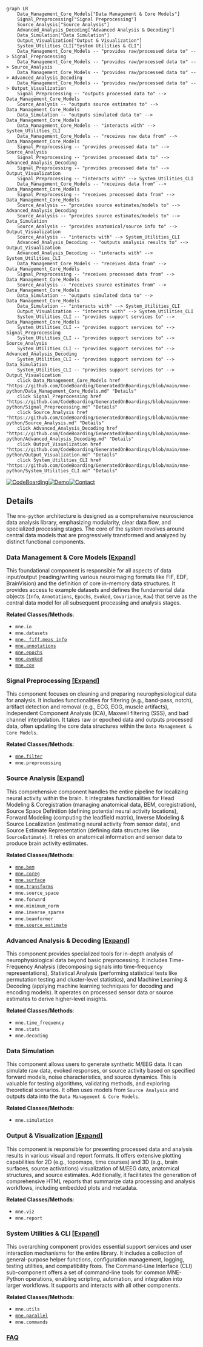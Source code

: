 ```mermaid
graph LR
    Data_Management_Core_Models["Data Management & Core Models"]
    Signal_Preprocessing["Signal Preprocessing"]
    Source_Analysis["Source Analysis"]
    Advanced_Analysis_Decoding["Advanced Analysis & Decoding"]
    Data_Simulation["Data Simulation"]
    Output_Visualization["Output & Visualization"]
    System_Utilities_CLI["System Utilities & CLI"]
    Data_Management_Core_Models -- "provides raw/processed data to" --> Signal_Preprocessing
    Data_Management_Core_Models -- "provides raw/processed data to" --> Source_Analysis
    Data_Management_Core_Models -- "provides raw/processed data to" --> Advanced_Analysis_Decoding
    Data_Management_Core_Models -- "provides raw/processed data to" --> Output_Visualization
    Signal_Preprocessing -- "outputs processed data to" --> Data_Management_Core_Models
    Source_Analysis -- "outputs source estimates to" --> Data_Management_Core_Models
    Data_Simulation -- "outputs simulated data to" --> Data_Management_Core_Models
    Data_Management_Core_Models -- "interacts with" --> System_Utilities_CLI
    Data_Management_Core_Models -- "receives raw data from" --> Data_Management_Core_Models
    Signal_Preprocessing -- "provides processed data to" --> Source_Analysis
    Signal_Preprocessing -- "provides processed data to" --> Advanced_Analysis_Decoding
    Signal_Preprocessing -- "provides processed data to" --> Output_Visualization
    Signal_Preprocessing -- "interacts with" --> System_Utilities_CLI
    Data_Management_Core_Models -- "receives data from" --> Data_Management_Core_Models
    Signal_Preprocessing -- "receives processed data from" --> Data_Management_Core_Models
    Source_Analysis -- "provides source estimates/models to" --> Advanced_Analysis_Decoding
    Source_Analysis -- "provides source estimates/models to" --> Data_Simulation
    Source_Analysis -- "provides anatomical/source info to" --> Output_Visualization
    Source_Analysis -- "interacts with" --> System_Utilities_CLI
    Advanced_Analysis_Decoding -- "outputs analysis results to" --> Output_Visualization
    Advanced_Analysis_Decoding -- "interacts with" --> System_Utilities_CLI
    Data_Management_Core_Models -- "receives data from" --> Data_Management_Core_Models
    Signal_Preprocessing -- "receives processed data from" --> Data_Management_Core_Models
    Source_Analysis -- "receives source estimates from" --> Data_Management_Core_Models
    Data_Simulation -- "outputs simulated data to" --> Data_Management_Core_Models
    Data_Simulation -- "interacts with" --> System_Utilities_CLI
    Output_Visualization -- "interacts with" --> System_Utilities_CLI
    System_Utilities_CLI -- "provides support services to" --> Data_Management_Core_Models
    System_Utilities_CLI -- "provides support services to" --> Signal_Preprocessing
    System_Utilities_CLI -- "provides support services to" --> Source_Analysis
    System_Utilities_CLI -- "provides support services to" --> Advanced_Analysis_Decoding
    System_Utilities_CLI -- "provides support services to" --> Data_Simulation
    System_Utilities_CLI -- "provides support services to" --> Output_Visualization
    click Data_Management_Core_Models href "https://github.com/CodeBoarding/GeneratedOnBoardings/blob/main/mne-python/Data_Management_Core_Models.md" "Details"
    click Signal_Preprocessing href "https://github.com/CodeBoarding/GeneratedOnBoardings/blob/main/mne-python/Signal_Preprocessing.md" "Details"
    click Source_Analysis href "https://github.com/CodeBoarding/GeneratedOnBoardings/blob/main/mne-python/Source_Analysis.md" "Details"
    click Advanced_Analysis_Decoding href "https://github.com/CodeBoarding/GeneratedOnBoardings/blob/main/mne-python/Advanced_Analysis_Decoding.md" "Details"
    click Output_Visualization href "https://github.com/CodeBoarding/GeneratedOnBoardings/blob/main/mne-python/Output_Visualization.md" "Details"
    click System_Utilities_CLI href "https://github.com/CodeBoarding/GeneratedOnBoardings/blob/main/mne-python/System_Utilities_CLI.md" "Details"
```

[![CodeBoarding](https://img.shields.io/badge/Generated%20by-CodeBoarding-9cf?style=flat-square)](https://github.com/CodeBoarding/CodeBoarding)[![Demo](https://img.shields.io/badge/Try%20our-Demo-blue?style=flat-square)](https://www.codeboarding.org/demo)[![Contact](https://img.shields.io/badge/Contact%20us%20-%20contact@codeboarding.org-lightgrey?style=flat-square)](mailto:contact@codeboarding.org)

## Details

The `mne-python` architecture is designed as a comprehensive neuroscience data analysis library, emphasizing modularity, clear data flow, and specialized processing stages. The core of the system revolves around central data models that are progressively transformed and analyzed by distinct functional components.

### Data Management & Core Models [[Expand]](./Data_Management_Core_Models.md)
This foundational component is responsible for all aspects of data input/output (reading/writing various neuroimaging formats like FIF, EDF, BrainVision) and the definition of core in-memory data structures. It provides access to example datasets and defines the fundamental data objects (`Info`, `Annotations`, `Epochs`, `Evoked`, `Covariance`, `Raw`) that serve as the central data model for all subsequent processing and analysis stages.


**Related Classes/Methods**:

- `mne.io`
- `mne.datasets`
- <a href="https://github.com/mne-tools/mne-python/blob/main/mne/_fiff/meas_info.py" target="_blank" rel="noopener noreferrer">`mne._fiff.meas_info`</a>
- <a href="https://github.com/mne-tools/mne-python/blob/main/mne/annotations.py" target="_blank" rel="noopener noreferrer">`mne.annotations`</a>
- <a href="https://github.com/mne-tools/mne-python/blob/main/mne/epochs.py" target="_blank" rel="noopener noreferrer">`mne.epochs`</a>
- <a href="https://github.com/mne-tools/mne-python/blob/main/mne/evoked.py" target="_blank" rel="noopener noreferrer">`mne.evoked`</a>
- <a href="https://github.com/mne-tools/mne-python/blob/main/mne/cov.py" target="_blank" rel="noopener noreferrer">`mne.cov`</a>


### Signal Preprocessing [[Expand]](./Signal_Preprocessing.md)
This component focuses on cleaning and preparing neurophysiological data for analysis. It includes functionalities for filtering (e.g., band-pass, notch), artifact detection and removal (e.g., ECG, EOG, muscle artifacts), Independent Component Analysis (ICA), Maxwell filtering (SSS), and bad channel interpolation. It takes raw or epoched data and outputs processed data, often updating the core data structures within the `Data Management & Core Models`.


**Related Classes/Methods**:

- <a href="https://github.com/mne-tools/mne-python/blob/main/mne/filter.py" target="_blank" rel="noopener noreferrer">`mne.filter`</a>
- `mne.preprocessing`


### Source Analysis [[Expand]](./Source_Analysis.md)
This comprehensive component handles the entire pipeline for localizing neural activity within the brain. It integrates functionalities for Head Modeling & Coregistration (managing anatomical data, BEM, coregistration), Source Space Definition (defining potential neural activity locations), Forward Modeling (computing the leadfield matrix), Inverse Modeling & Source Localization (estimating neural activity from sensor data), and Source Estimate Representation (defining data structures like `SourceEstimate`). It relies on anatomical information and sensor data to produce brain activity estimates.


**Related Classes/Methods**:

- <a href="https://github.com/mne-tools/mne-python/blob/main/mne/bem.py" target="_blank" rel="noopener noreferrer">`mne.bem`</a>
- <a href="https://github.com/mne-tools/mne-python/blob/main/mne/coreg.py" target="_blank" rel="noopener noreferrer">`mne.coreg`</a>
- <a href="https://github.com/mne-tools/mne-python/blob/main/mne/surface.py" target="_blank" rel="noopener noreferrer">`mne.surface`</a>
- <a href="https://github.com/mne-tools/mne-python/blob/main/mne/transforms.py" target="_blank" rel="noopener noreferrer">`mne.transforms`</a>
- `mne.source_space`
- `mne.forward`
- `mne.minimum_norm`
- `mne.inverse_sparse`
- `mne.beamformer`
- <a href="https://github.com/mne-tools/mne-python/blob/main/mne/source_estimate.py" target="_blank" rel="noopener noreferrer">`mne.source_estimate`</a>


### Advanced Analysis & Decoding [[Expand]](./Advanced_Analysis_Decoding.md)
This component provides specialized tools for in-depth analysis of neurophysiological data beyond basic preprocessing. It includes Time-Frequency Analysis (decomposing signals into time-frequency representations), Statistical Analysis (performing statistical tests like permutation testing and cluster-level statistics), and Machine Learning & Decoding (applying machine learning techniques for decoding and encoding models). It operates on processed sensor data or source estimates to derive higher-level insights.


**Related Classes/Methods**:

- `mne.time_frequency`
- `mne.stats`
- `mne.decoding`


### Data Simulation
This component allows users to generate synthetic M/EEG data. It can simulate raw data, evoked responses, or source activity based on specified forward models, noise characteristics, and source dynamics. This is valuable for testing algorithms, validating methods, and exploring theoretical scenarios. It often uses models from `Source Analysis` and outputs data into the `Data Management & Core Models`.


**Related Classes/Methods**:

- `mne.simulation`


### Output & Visualization [[Expand]](./Output_Visualization.md)
This component is responsible for presenting processed data and analysis results in various visual and report formats. It offers extensive plotting capabilities for 2D (e.g., topomaps, time courses) and 3D (e.g., brain surfaces, source activations) visualization of M/EEG data, anatomical structures, and source estimates. Additionally, it facilitates the generation of comprehensive HTML reports that summarize data processing and analysis workflows, including embedded plots and metadata.


**Related Classes/Methods**:

- `mne.viz`
- `mne.report`


### System Utilities & CLI [[Expand]](./System_Utilities_CLI.md)
This overarching component provides essential support services and user interaction mechanisms for the entire library. It includes a collection of general-purpose helper functions, configuration management, logging, testing utilities, and compatibility fixes. The Command-Line Interface (CLI) sub-component offers a set of command-line tools for common MNE-Python operations, enabling scripting, automation, and integration into larger workflows. It supports and interacts with all other components.


**Related Classes/Methods**:

- `mne.utils`
- <a href="https://github.com/mne-tools/mne-python/blob/main/mne/parallel.py" target="_blank" rel="noopener noreferrer">`mne.parallel`</a>
- `mne.commands`




### [FAQ](https://github.com/CodeBoarding/GeneratedOnBoardings/tree/main?tab=readme-ov-file#faq)